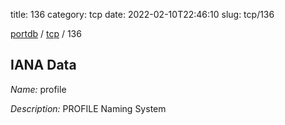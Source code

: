 title: 136
category: tcp
date: 2022-02-10T22:46:10
slug: tcp/136

[portdb](/) / [tcp](/category/tcp.html) / 136


## IANA Data

_Name:_ profile

_Description:_ PROFILE Naming System

